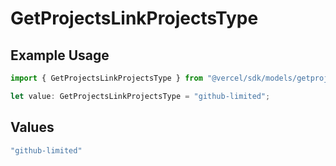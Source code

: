 # GetProjectsLinkProjectsType

## Example Usage

```typescript
import { GetProjectsLinkProjectsType } from "@vercel/sdk/models/getprojectsop.js";

let value: GetProjectsLinkProjectsType = "github-limited";
```

## Values

```typescript
"github-limited"
```
